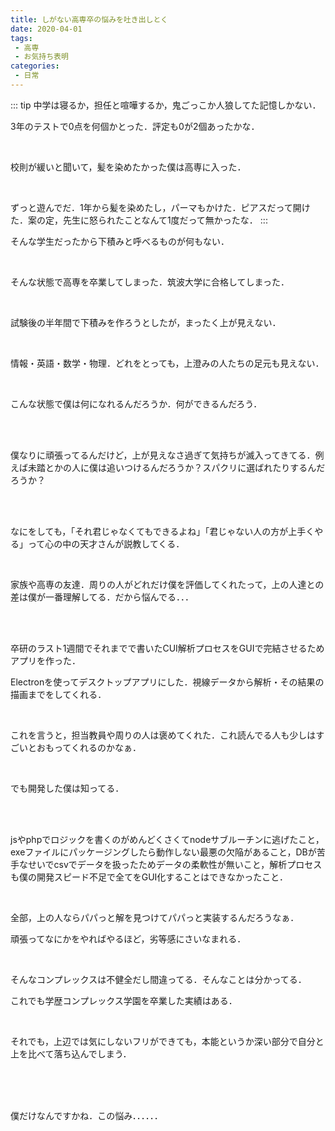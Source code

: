 ```yaml
---
title: しがない高専卒の悩みを吐き出しとく
date: 2020-04-01
tags:
 - 高専
 - お気持ち表明
categories:
 - 日常
---
```



::: tip
中学は寝るか，担任と喧嘩するか，鬼ごっこか人狼してた記憶しかない．

3年のテストで0点を何個かとった．評定も0が2個あったかな．

<br>

校則が緩いと聞いて，髪を染めたかった僕は高専に入った．

<br>

ずっと遊んでだ．1年から髪を染めたし，パーマもかけた．ピアスだって開けた．案の定，先生に怒られたことなんて1度だって無かったな．
:::

そんな学生だったから下積みと呼べるものが何もない．

<br>


そんな状態で高専を卒業してしまった．筑波大学に合格してしまった．

<br>


試験後の半年間で下積みを作ろうとしたが，まったく上が見えない．

<br>


情報・英語・数学・物理．どれをとっても，上澄みの人たちの足元も見えない．

<br>

こんな状態で僕は何になれるんだろうか．何ができるんだろう．

<br>
<br>

僕なりに頑張ってるんだけど，上が見えなさ過ぎて気持ちが滅入ってきてる．例えば未踏とかの人に僕は追いつけるんだろうか？スパクリに選ばれたりするんだろうか？

<br>
<br>

なにをしても，「それ君じゃなくてもできるよね」「君じゃない人の方が上手くやる」って心の中の天才さんが説教してくる．

<br>

家族や高専の友達．周りの人がどれだけ僕を評価してくれたって，上の人達との差は僕が一番理解してる．だから悩んでる．．．


<br>
<br>

卒研のラスト1週間でそれまでで書いたCUI解析プロセスをGUIで完結させるためアプリを作った．

Electronを使ってデスクトップアプリにした．視線データから解析・その結果の描画までをしてくれる．

<br>

これを言うと，担当教員や周りの人は褒めてくれた．これ読んでる人も少しはすごいとおもってくれるのかなぁ．

<br>

でも開発した僕は知ってる．

<br>
<br>

jsやphpでロジックを書くのがめんどくさくてnodeサブルーチンに逃げたこと，exeファイルにパッケージングしたら動作しない最悪の欠陥があること，DBが苦手なせいでcsvでデータを扱ったためデータの柔軟性が無いこと，解析プロセスも僕の開発スピード不足で全てをGUI化することはできなかったこと．

<br>

全部，上の人ならパパっと解を見つけてパパっと実装するんだろうなぁ．

頑張ってなにかをやればやるほど，劣等感にさいなまれる．

<br>

そんなコンプレックスは不健全だし間違ってる．そんなことは分かってる．

これでも学歴コンプレックス学園を卒業した実績はある．

<br>

それでも，上辺では気にしないフリができても，本能というか深い部分で自分と上を比べて落ち込んでしまう．

<br>
<br>
<br>

僕だけなんですかね．この悩み．．．．．．